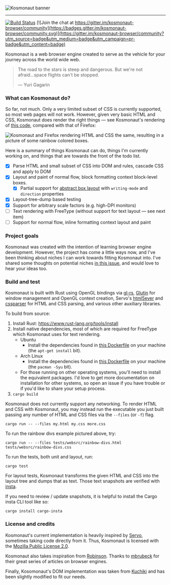 ![Kosmonaut banner](img/Kosmonaut_Banner_1200x400-01.png)

---

[![Build Status](https://travis-ci.com/twilco/kosmonaut.svg?branch=master)](https://travis-ci.com/twilco/kosmonaut) [![Join the chat at https://gitter.im/kosmonaut-browser/community](https://badges.gitter.im/kosmonaut-browser/community.svg)](https://gitter.im/kosmonaut-browser/community?utm_source=badge&utm_medium=badge&utm_campaign=pr-badge&utm_content=badge)

Kosmonaut is a web browser engine created to serve as the vehicle for your journey across the world wide web.

> The road to the stars is steep and dangerous.  But we're not afraid...space flights can't be stopped.
> 
> ― Yuri Gagarin

### What can Kosmonaut do?

So far, not much.  Only a very limited subset of CSS is currently supported, so most web pages will not work.  However, given very basic HTML and CSS, Kosmonaut does render the right things — see Kosmonaut's rendering of [this code](https://github.com/twilco/kosmonaut/blob/eef5274c252038062049769861d02354cbaa4b2a/web/rainbow-divs-incl-css.html), compared with that of Firefox:

![Kosmonaut and Firefox rendering HTML and CSS the same, resulting in a picture of some rainbow colored boxes.](img/rainbow-divs-vs-firefox.png)

Here is a summary of things Kosmonaut can do, things I'm currently working on, and things that are towards the front of the todo list.

- [x] Parse HTML and small subset of CSS into DOM and rules, cascade CSS and apply to DOM
- [x] Layout and paint of normal flow, block formatting context block-level boxes.
     - [x] Partial support for [abstract box layout](https://drafts.csswg.org/css-writing-modes-4/#abstract-layout) with `writing-mode` and `direction` properties
- [x] Layout-tree-dump based testing
- [x] Support for arbitrary scale factors (e.g. high-DPI monitors)
- [ ] Text rendering with FreeType (without support for text layout — see next item)
- [ ] Support for normal flow, inline formatting context layout and paint

### Project goals

Kosmonaut was created with the intention of learning browser engine development.  However, the project has come a little ways now, and I've been thinking about niches I can work towards fitting Kosmonaut into.  I've shared some thoughts on potential niches [in this issue](https://github.com/twilco/kosmonaut/issues/6), and would love to hear your ideas too. 

### Build and test

Kosmonaut is built with Rust using OpenGL bindings via [gl-rs](https://github.com/brendanzab/gl-rs), [Glutin](https://github.com/rust-windowing/glutin) for window management and OpenGL context creation, Servo's [html5ever](https://github.com/servo/html5ever) and [cssparser](https://github.com/servo/rust-cssparser) for HTML and CSS parsing, and various other auxiliary libraries.

To build from source:

1. Install Rust: https://www.rust-lang.org/tools/install
2. Install native dependencies, most of which are required for FreeType which Kosmonaut uses for text rendering.  
    * Ubuntu
        * Install the dependencies found in [this Dockerfile](docker/Dockerfile-ubuntu) on your machine (the `apt-get install` bit).
    * Arch Linux 
        * Install the dependencies found in [this Dockerfile](docker/Dockerfile-arch) on your machine (the `pacman -Syu` bit).
    * For those running on other operating systems, you'll need to install the equivalent packages.  I'd love to get more documentation on installation for other systems, so open an issue if you have trouble or if you'd like to share your setup process.
3. `cargo build`

Kosmonaut does not currently support any networking.  To render HTML and CSS with Kosmonaut, you may instead run the executable you just built passing any number of HTML and CSS files via the `--files` (or `-f`) flag.

`cargo run -- --files my.html my.css more.css`

To run the rainbow divs example pictured above, try:

`cargo run -- --files tests/websrc/rainbow-divs.html tests/websrc/rainbow-divs.css`

To run the tests, both unit and layout, run:

`cargo test`

For layout tests, Kosmonaut transforms the given HTML and CSS into the layout tree and dumps that as text.  Those text snapshots are verified with [insta](https://docs.rs/insta/latest/insta/index.html).

If you need to review / update snapshots, it is helpful to install the Cargo insta CLI tool like so:

`cargo install cargo-insta`
 
### License and credits

Kosmonaut's current implementation is heavily inspired by [Servo](https://github.com/servo/servo), sometimes taking code directly from it.  Thus, Kosmonaut is licensed with the [Mozilla Public License 2.0](https://www.mozilla.org/en-US/MPL/2.0/).

Kosmonaut also takes inspiration from [Robinson](https://github.com/mbrubeck/robinson).  Thanks to [mbrubeck](https://github.com/mbrubeck) for their great series of articles on browser engines.

Finally, Kosomonaut's DOM implementation was taken from [Kuchiki](https://github.com/kuchiki-rs/kuchiki) and has been slightly modified to fit our needs.

